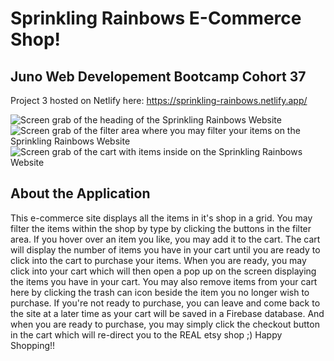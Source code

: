 # Sprinkling Rainbows E-Commerce Shop!

## Juno Web Developement Bootcamp Cohort 37 

Project 3 hosted on Netlify here: https://sprinkling-rainbows.netlify.app/

![Screen grab of the heading of the Sprinkling Rainbows Website](https://user-images.githubusercontent.com/91764847/143325407-c2f6a4d0-7c18-44ce-b6c6-e20c66f0fb28.PNG)
![Screen grab of the filter area where you may filter your items on the Sprinkling Rainbows Website](https://user-images.githubusercontent.com/91764847/143325441-f90ba4a6-3928-429e-a5c9-b11fc7b5376e.PNG)
![Screen grab of the cart with items inside on the Sprinkling Rainbows Website](https://user-images.githubusercontent.com/91764847/143325462-41a9348c-a020-4f11-8239-7f6089a39aed.PNG) 

## About the Application

This e-commerce site displays all the items in it's shop in a grid. You may filter the items within the shop by type by clicking the buttons in the filter area. If you hover over an item you like, you may add it to the cart. The cart will display the number of items you have in your cart until you are ready to click into the cart to purchase your items. When you are ready, you may click into your cart which will then open a pop up on the screen displaying the items you have in your cart. You may also remove items from your cart here by clicking the trash can icon beside the item you no longer wish to purchase. If you're not ready to purchase, you can leave and come back to the site at a later time as your cart will be saved in a Firebase database. And when you are ready to purchase, you may simply click the checkout button in the cart which will re-direct you to the REAL etsy shop ;)
Happy Shopping!!